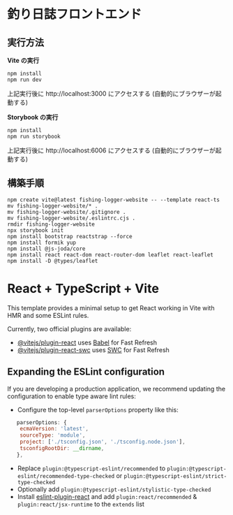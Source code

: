 # 釣り日誌フロントエンド

## 実行方法

**Vite の実行**

```
npm install
npm run dev
```

上記実行後に http://localhost:3000 にアクセスする (自動的にブラウザーが起動する)

**Storybook の実行**

```
npm install
npm run storybook
```

上記実行後に http://localhost:6006 にアクセスする (自動的にブラウザーが起動する)

## 構築手順

```
npm create vite@latest fishing-logger-website -- --template react-ts
mv fishing-logger-website/* .
mv fishing-logger-website/.gitignore .
mv fishing-logger-website/.eslintrc.cjs .
rmdir fishing-logger-website
npx storybook init
npm install bootstrap reactstrap --force
npm install formik yup
npm install @js-joda/core
npm install react react-dom react-router-dom leaflet react-leaflet
npm install -D @types/leaflet
```

# React + TypeScript + Vite

This template provides a minimal setup to get React working in Vite with HMR and some ESLint rules.

Currently, two official plugins are available:

- [@vitejs/plugin-react](https://github.com/vitejs/vite-plugin-react/blob/main/packages/plugin-react/README.md) uses [Babel](https://babeljs.io/) for Fast Refresh
- [@vitejs/plugin-react-swc](https://github.com/vitejs/vite-plugin-react-swc) uses [SWC](https://swc.rs/) for Fast Refresh

## Expanding the ESLint configuration

If you are developing a production application, we recommend updating the configuration to enable type aware lint rules:

- Configure the top-level `parserOptions` property like this:

```js
   parserOptions: {
    ecmaVersion: 'latest',
    sourceType: 'module',
    project: ['./tsconfig.json', './tsconfig.node.json'],
    tsconfigRootDir: __dirname,
   },
```

- Replace `plugin:@typescript-eslint/recommended` to `plugin:@typescript-eslint/recommended-type-checked` or `plugin:@typescript-eslint/strict-type-checked`
- Optionally add `plugin:@typescript-eslint/stylistic-type-checked`
- Install [eslint-plugin-react](https://github.com/jsx-eslint/eslint-plugin-react) and add `plugin:react/recommended` & `plugin:react/jsx-runtime` to the `extends` list
